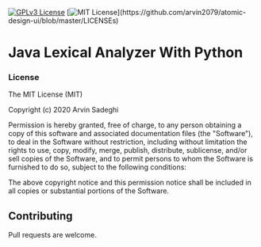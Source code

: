 


[![GPLv3 License](https://img.shields.io/badge/License-GPL%20v3-orange.svg)](https://opensource.org/licenses/) [![MIT License](https://img.shields.io/apm/l/atomic-design-ui.svg?)](https://github.com/arvin2079/atomic-design-ui/blob/master/LICENSEs)
# Java Lexical Analyzer With Python

### License
The MIT License (MIT)

Copyright (c) 2020 Arvin Sadeghi

Permission is hereby granted, free of charge, to any person obtaining a copy of this software and associated documentation files (the "Software"), to deal in the Software without restriction, including without limitation the rights to use, copy, modify, merge, publish, distribute, sublicense, and/or sell copies of the Software, and to permit persons to whom the Software is furnished to do so, subject to the following conditions:

The above copyright notice and this permission notice shall be included in all copies or substantial portions of the Software.

## Contributing
Pull requests are welcome.

